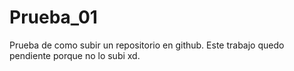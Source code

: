 # Prueba_01
Prueba de como subir un repositorio en github.
Este trabajo quedo pendiente porque no lo subi xd.
